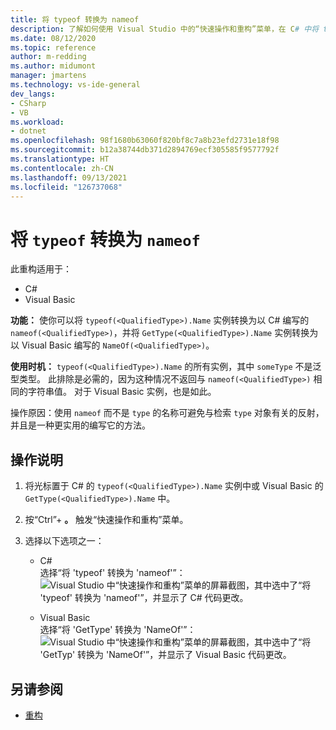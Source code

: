 ```yaml
---
title: 将 typeof 转换为 nameof
description: 了解如何使用 Visual Studio 中的“快速操作和重构”菜单，在 C# 中将 typeof 转换为 nameof，在 Visual Basic 中将 GetType 转换为 NameOf。
ms.date: 08/12/2020
ms.topic: reference
author: m-redding
ms.author: midumont
manager: jmartens
ms.technology: vs-ide-general
dev_langs:
- CSharp
- VB
ms.workload:
- dotnet
ms.openlocfilehash: 98f1680b63060f820bf8c7a8b23efd2731e18f98
ms.sourcegitcommit: b12a38744db371d2894769ecf305585f9577792f
ms.translationtype: HT
ms.contentlocale: zh-CN
ms.lasthandoff: 09/13/2021
ms.locfileid: "126737068"
---
```

# <a name="convert-typeof-to-nameof"></a>将 `typeof` 转换为 `nameof`

此重构适用于：

- C#
- Visual Basic

**功能：** 使你可以将 `typeof(<QualifiedType>).Name` 实例转换为以 C# 编写的 `nameof(<QualifiedType>)`，并将 `GetType(<QualifiedType>).Name` 实例转换为以 Visual Basic 编写的 `NameOf(<QualifiedType>)`。

**使用时机：** `typeof(<QualifiedType>).Name` 的所有实例，其中 `someType` 不是泛型类型。 此排除是必需的，因为这种情况不返回与 `nameof(<QualifiedType>)` 相同的字符串值。 对于 Visual Basic 实例，也是如此。

操作原因：使用 `nameof` 而不是 `type` 的名称可避免与检索 `type` 对象有关的反射，并且是一种更实用的编写它的方法。

## <a name="how-to"></a>操作说明

1. 将光标置于 C# 的 `typeof(<QualifiedType>).Name` 实例中或 Visual Basic 的 `GetType(<QualifiedType>).Name` 中。

2. 按“Ctrl”+ **。** 触发“快速操作和重构”菜单。

3. 选择以下选项之一：

    - C#
      <br>选择“将 'typeof' 转换为 'nameof'”：![Visual Studio 中“快速操作和重构”菜单的屏幕截图，其中选中了“将 'typeof' 转换为 'nameof'”，并显示了 C# 代码更改。](media/convert-type-of.PNG)

    - Visual Basic
      <br>选择“将 'GetType' 转换为 'NameOf'”：![Visual Studio 中“快速操作和重构”菜单的屏幕截图，其中选中了“将 'GetTyp' 转换为 'NameOf'”，并显示了 Visual Basic 代码更改。](media/convert-get-type.PNG)

## <a name="see-also"></a>另请参阅

- [重构](../refactoring-in-visual-studio.md)
